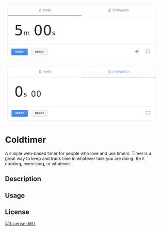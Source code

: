 
![alt text](image1.png)

![alt text](image2.png)

#  Coldtimer
A simple web-based timer for people who love and use timers. Timer is a great way to keep and track
time in whatever task you are doing. Be it cooking, exercising, or whatever.

## Description

## Usage

## License

[![License: MIT](https://img.shields.io/badge/License-MIT-yellow.svg)](https://opensource.org/licenses/MIT)
